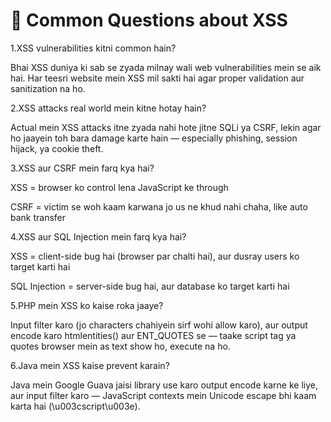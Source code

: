 # 🤔 Common Questions about XSS

1.XSS vulnerabilities kitni common hain?

Bhai XSS duniya ki sab se zyada milnay wali web vulnerabilities mein se aik hai. Har teesri website mein XSS mil sakti hai agar proper validation aur sanitization na ho.

2.XSS attacks real world mein kitne hotay hain?

Actual mein XSS attacks itne zyada nahi hote jitne SQLi ya CSRF, lekin agar ho jaayein toh bara damage karte hain — especially phishing, session hijack, ya cookie theft.

3.XSS aur CSRF mein farq kya hai?

XSS = browser ko control lena JavaScript ke through

CSRF = victim se woh kaam karwana jo us ne khud nahi chaha, like auto bank transfer

4.XSS aur SQL Injection mein farq kya hai?

XSS = client-side bug hai (browser par chalti hai), aur dusray users ko target karti hai

SQL Injection = server-side bug hai, aur database ko target karti hai

5.PHP mein XSS ko kaise roka jaaye?

Input filter karo (jo characters chahiyein sirf wohi allow karo), aur output encode karo htmlentities() aur ENT_QUOTES se — taake script tag ya quotes browser mein as text show ho, execute na ho.

6.Java mein XSS kaise prevent karain?

Java mein Google Guava jaisi library use karo output encode karne ke liye, aur input filter karo — JavaScript contexts mein Unicode escape bhi kaam karta hai (\u003cscript\u003e).
